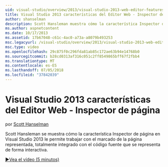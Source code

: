 ```yaml
---
uid: visual-studio/overview/2013/visual-studio-2013-web-editor-features-page-inspector
title: Visual Studio 2013 características del Editor Web - Inspector de página | Microsoft Docs
author: shanselman
description: Scott Hansleman muestra cómo la característica Inspector de página en Visual Studio 2013 le permite trabajar de forma interactiva con el marcado de la página representada, w completamente integrada...
ms.author: aspnetcontent
ms.date: 10/17/2013
ms.assetid: 17b67048-c61c-4ac0-a73a-a8079b493253
msc.legacyurl: /visual-studio/overview/2013/visual-studio-2013-web-editor-features-page-inspector
msc.type: video
ms.openlocfilehash: 29c875f0c296fda81ab85c172ae63b94e14768b0
ms.sourcegitcommit: b28cd0313af316c051c2ff8549865bff67f2fbb4
ms.translationtype: MT
ms.contentlocale: es-ES
ms.lasthandoff: 07/05/2018
ms.locfileid: "37842039"
---
```

<a name="visual-studio-2013-web-editor-features---page-inspector"></a>Visual Studio 2013 características del Editor Web - Inspector de página
====================
por [Scott Hanselman](https://github.com/shanselman)

Scott Hansleman se muestra cómo la característica Inspector de página en Visual Studio 2013 le permite trabajar con el marcado de la página representada, totalmente integrado con el código fuente que se representa de forma interactiva.

[&#9654;Vea el vídeo (5 minutos)](https://channel9.msdn.com/Blogs/ASP-NET-Site-Videos/visual-studio-2013-web-editor-features-page-inspector)
